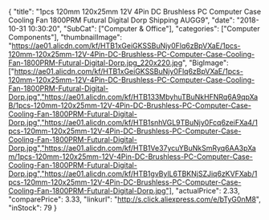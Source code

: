 {
	"title": "1pcs 120mm 120x25mm 12V 4Pin DC Brushless PC Computer Case Cooling Fan 1800PRM Futural Digital Dorp Shipping AUGG9",
	"date": "2018-10-31 10:30:20",
	"SubCat": ["Computer & Office"],
	"categories": ["Computer Components"],
	"thumbnailImage": "https://ae01.alicdn.com/kf/HTB1xGeiGKSSBuNjy0Flq6zBpVXaE/1pcs-120mm-120x25mm-12V-4Pin-DC-Brushless-PC-Computer-Case-Cooling-Fan-1800PRM-Futural-Digital-Dorp.jpg_220x220.jpg",
	"BigImage": ["https://ae01.alicdn.com/kf/HTB1xGeiGKSSBuNjy0Flq6zBpVXaE/1pcs-120mm-120x25mm-12V-4Pin-DC-Brushless-PC-Computer-Case-Cooling-Fan-1800PRM-Futural-Digital-Dorp.jpg","https://ae01.alicdn.com/kf/HTB133MbyhuTBuNkHFNRq6A9qpXaB/1pcs-120mm-120x25mm-12V-4Pin-DC-Brushless-PC-Computer-Case-Cooling-Fan-1800PRM-Futural-Digital-Dorp.jpg","https://ae01.alicdn.com/kf/HTB1snhVGL9TBuNjy0Fcq6zeiFXa4/1pcs-120mm-120x25mm-12V-4Pin-DC-Brushless-PC-Computer-Case-Cooling-Fan-1800PRM-Futural-Digital-Dorp.jpg","https://ae01.alicdn.com/kf/HTB1Ve37ycuYBuNkSmRyq6AA3pXam/1pcs-120mm-120x25mm-12V-4Pin-DC-Brushless-PC-Computer-Case-Cooling-Fan-1800PRM-Futural-Digital-Dorp.jpg","https://ae01.alicdn.com/kf/HTB1gvBylL6TBKNjSZJiq6zKVFXab/1pcs-120mm-120x25mm-12V-4Pin-DC-Brushless-PC-Computer-Case-Cooling-Fan-1800PRM-Futural-Digital-Dorp.jpg"],
	"actualPrice": 2.33,
	"comparePrice": 3.33,
	"linkurl": "http://s.click.aliexpress.com/e/bTyG0nM8",
	"inStock": 79
}
